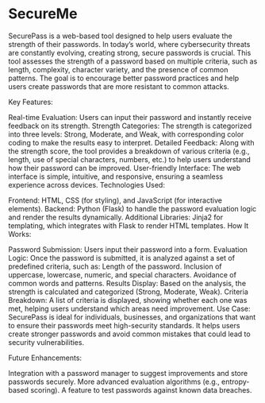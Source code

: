 # SecureMe

SecurePass is a web-based tool designed to help users evaluate the strength of their passwords. In today’s world, where cybersecurity threats are constantly evolving, creating strong, secure passwords is crucial. This tool assesses the strength of a password based on multiple criteria, such as length, complexity, character variety, and the presence of common patterns. The goal is to encourage better password practices and help users create passwords that are more resistant to common attacks.

Key Features:

Real-time Evaluation: Users can input their password and instantly receive feedback on its strength.
Strength Categories: The strength is categorized into three levels: Strong, Moderate, and Weak, with corresponding color coding to make the results easy to interpret.
Detailed Feedback: Along with the strength score, the tool provides a breakdown of various criteria (e.g., length, use of special characters, numbers, etc.) to help users understand how their password can be improved.
User-friendly Interface: The web interface is simple, intuitive, and responsive, ensuring a seamless experience across devices.
Technologies Used:

Frontend: HTML, CSS (for styling), and JavaScript (for interactive elements).
Backend: Python (Flask) to handle the password evaluation logic and render the results dynamically.
Additional Libraries: Jinja2 for templating, which integrates with Flask to render HTML templates.
How It Works:

Password Submission: Users input their password into a form.
Evaluation Logic: Once the password is submitted, it is analyzed against a set of predefined criteria, such as:
Length of the password.
Inclusion of uppercase, lowercase, numeric, and special characters.
Avoidance of common words and patterns.
Results Display: Based on the analysis, the strength is calculated and categorized (Strong, Moderate, Weak).
Criteria Breakdown: A list of criteria is displayed, showing whether each one was met, helping users understand which areas need improvement.
Use Case: SecurePass is ideal for individuals, businesses, and organizations that want to ensure their passwords meet high-security standards. It helps users create stronger passwords and avoid common mistakes that could lead to security vulnerabilities.

Future Enhancements:

Integration with a password manager to suggest improvements and store passwords securely.
More advanced evaluation algorithms (e.g., entropy-based scoring).
A feature to test passwords against known data breaches.
